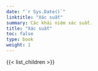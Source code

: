 ```yaml
---
date: "`r Sys.Date()`"
linktitle: "Xác suất"
summary: Các khái niệm xác suất.
title: "Xác suất"
toc: false
type: book
weight: 1
---
```


{{< list_children >}}